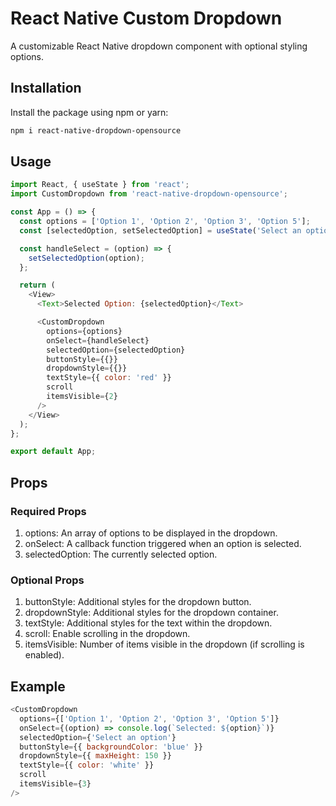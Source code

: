 # React Native Custom Dropdown

A customizable React Native dropdown component with optional styling options.

## Installation

Install the package using npm or yarn:

```bash
npm i react-native-dropdown-opensource

```
## Usage

```javascript
import React, { useState } from 'react';
import CustomDropdown from 'react-native-dropdown-opensource';

const App = () => {
  const options = ['Option 1', 'Option 2', 'Option 3', 'Option 5'];
  const [selectedOption, setSelectedOption] = useState('Select an option');

  const handleSelect = (option) => {
    setSelectedOption(option);
  };

  return (
    <View>
      <Text>Selected Option: {selectedOption}</Text>

      <CustomDropdown
        options={options}
        onSelect={handleSelect}
        selectedOption={selectedOption}
        buttonStyle={{}}
        dropdownStyle={{}}
        textStyle={{ color: 'red' }}
        scroll
        itemsVisible={2}
      />
    </View>
  );
};

export default App;
```

## Props
### Required Props
1. options: An array of options to be displayed in the dropdown.
2. onSelect: A callback function triggered when an option is selected.
3. selectedOption: The currently selected option.

### Optional Props
1. buttonStyle: Additional styles for the dropdown button.
2. dropdownStyle: Additional styles for the dropdown container.
3. textStyle: Additional styles for the text within the dropdown.
4. scroll: Enable scrolling in the dropdown.
5. itemsVisible: Number of items visible in the dropdown (if scrolling is enabled).





## Example

```javascript
<CustomDropdown
  options={['Option 1', 'Option 2', 'Option 3', 'Option 5']}
  onSelect={(option) => console.log(`Selected: ${option}`)}
  selectedOption={'Select an option'}
  buttonStyle={{ backgroundColor: 'blue' }}
  dropdownStyle={{ maxHeight: 150 }}
  textStyle={{ color: 'white' }}
  scroll
  itemsVisible={3}
/>
```
